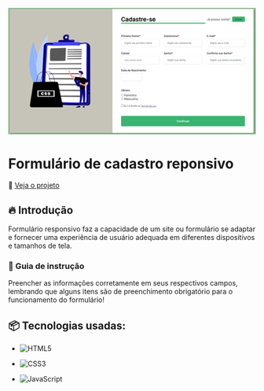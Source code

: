 
![Logo do projeto](https://raw.githubusercontent.com/LandGabriel/responsive-form/main/assets/img/Form.png)

# Formulário de cadastro reponsivo
:mag_right: [Veja o projeto](https://landgabriel.github.io/responsive-form/index.html)
## 🔥 Introdução

Formulário responsivo faz a capacidade de um site ou formulário se adaptar e fornecer uma experiência de usuário adequada em diferentes dispositivos e tamanhos de tela.

### 🔨 Guia de instrução

Preencher as informações corretamente em seus respectivos campos, lembrando que alguns itens são de preenchimento obrigatório para o funcionamento do formulário!

## 📦 Tecnologias usadas:

* ![HTML5](https://img.shields.io/badge/html5-%23E34F26.svg?style=for-the-badge&logo=html5&logoColor=white)

* ![CSS3](https://img.shields.io/badge/css3-%231572B6.svg?style=for-the-badge&logo=css3&logoColor=white)

* ![JavaScript](https://img.shields.io/badge/javascript-%23323330.svg?style=for-the-badge&logo=javascript&logoColor=%23F7DF1E)
